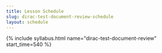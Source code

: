 ```yaml
---
title: Lesson Schedule
slug: dirac-test-document-review-schedule
layout: schedule
---
```

{% include syllabus.html  name="dirac-test-document-review" start_time=540 %}